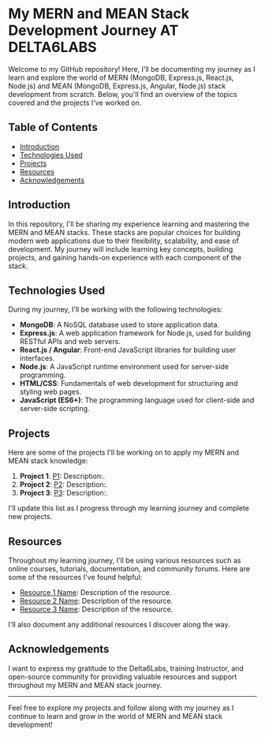 # My MERN and MEAN Stack Development Journey AT DELTA6LABS

Welcome to my GitHub repository! Here, I'll be documenting my journey as I learn and explore the world of MERN (MongoDB, Express.js, React.js, Node.js) and MEAN (MongoDB, Express.js, Angular, Node.js) stack development from scratch. Below, you'll find an overview of the topics covered and the projects I've worked on.

## Table of Contents

- [Introduction](#introduction)
- [Technologies Used](#technologies-used)
- [Projects](#projects)
- [Resources](#resources)
- [Acknowledgements](#acknowledgements)

## Introduction

In this repository, I'll be sharing my experience learning and mastering the MERN and MEAN stacks. These stacks are popular choices for building modern web applications due to their flexibility, scalability, and ease of development. My journey will include learning key concepts, building projects, and gaining hands-on experience with each component of the stack.

## Technologies Used

During my journey, I'll be working with the following technologies:

- **MongoDB**: A NoSQL database used to store application data.
- **Express.js**: A web application framework for Node.js, used for building RESTful APIs and web servers.
- **React.js / Angular**: Front-end JavaScript libraries for building user interfaces.
- **Node.js**: A JavaScript runtime environment used for server-side programming.
- **HTML/CSS**: Fundamentals of web development for structuring and styling web pages.
- **JavaScript (ES6+)**: The programming language used for client-side and server-side scripting.

## Projects

Here are some of the projects I'll be working on to apply my MERN and MEAN stack knowledge:

1. **Project 1**: [P1](Link): Description:.
2. **Project 2**: [P2](Link): Description:.
3. **Project 3**: [P3](Link): Description:.

I'll update this list as I progress through my learning journey and complete new projects.

## Resources

Throughout my learning journey, I'll be using various resources such as online courses, tutorials, documentation, and community forums. Here are some of the resources I've found helpful:

- [Resource 1 Name](Link): Description of the resource.
- [Resource 2 Name](Link): Description of the resource.
- [Resource 3 Name](Link): Description of the resource.

I'll also document any additional resources I discover along the way.

## Acknowledgements

I want to express my gratitude to the Delta6Labs, training Instructor, and open-source community for providing valuable resources and support throughout my MERN and MEAN stack journey.

---

Feel free to explore my projects and follow along with my journey as I continue to learn and grow in the world of MERN and MEAN stack development!
